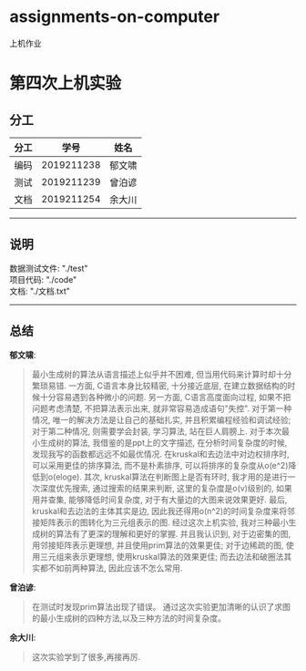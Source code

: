 # assignments-on-computer
上机作业
# 第四次上机实验

## 分工

| 分工  |    学号    |  姓名  |
| :---: | :--------: | :----: |
| 编码  | 2019211238 | 郁文啸 |
| 测试  | 2019211239 | 曾泊谚 |
| 文档  | 2019211254 | 余大川 |

<hr>

## 说明

数据测试文件: "./test"<br>
项目代码: "./code"<br>
文档: "./文档.txt"<br>

<hr>

## 总结

**郁文啸**:

> 最小生成树的算法从语言描述上似乎并不困难, 但当用代码来计算时却十分繁琐易错. 一方面, C语言本身比较精密, 十分接近底层, 在建立数据结构的时候十分容易遇到各种微小的问题. 另一方面, C语言高度面向过程, 如果不把问题考虑清楚, 不把算法表示出来, 就非常容易造成语句"失控". 对于第一种情况, 唯一的解决方法是让自己的基础扎实, 并且积累编程经验和调试经验; 对于第二种情况, 则需要学会封装, 学习算法, 站在巨人肩膀上.
> 对于本次最小生成树的算法, 我借鉴的是ppt上的文字描述, 在分析时间复杂度的时候, 发现我写的函数都远远不如最优情况. 在kruskal和去边法中对边权排序时, 可以采用更佳的排序算法, 而不是朴素排序, 可以将排序的复杂度从o(e^2)降低到o(eloge). 其次, kruskal算法在判断图上是否有环时, 我才用的是进行一次深度优先搜索, 通过搜索的结果来判断, 这里的复杂度是o(v)级别的, 如果用并查集, 能够降低时间复杂度, 对于有大量边的大图来说效果更好. 最后, kruskal和去边法的主体其实是边, 因此我还得用o(n^2)的时间复杂度来将邻接矩阵表示的图转化为三元组表示的图.
> 经过这次上机实验, 我对三种最小生成树的算法有了更深的理解和更好的掌握. 并且我认识到, 对于边密集的图, 用邻接矩阵表示更理想, 并且使用prim算法的效果更佳; 对于边稀疏的图, 使用三元组来表示更理想, 使用kruskal算法的效果更佳; 而去边法和破圈法其实都不如前两种算法, 因此应该不怎么常用.

**曾泊谚**:

> 在测试时发现prim算法出现了错误。
  通过这次实验更加清晰的认识了求图的最小生成树的四种方法,以及三种方法的时间复杂度。

**余大川**:

> 这次实验学到了很多,再接再厉.

